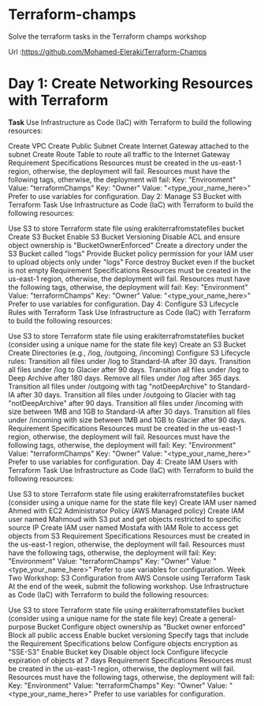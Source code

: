 # Terraform-champs
Solve the terraform tasks in the Terraform champs workshop

Url :https://github.com/Mohamed-Eleraki/Terraform-Champs

# Day 1: Create Networking Resources with Terraform

**Task**
Use Infrastructure as Code (IaC) with Terraform to build the following resources:

Create VPC
Create Public Subnet
Create Internet Gateway attached to the subnet
Create Route Table to route all traffic to the Internet Gateway
Requirement Specifications
Resources must be created in the us-east-1 region, otherwise, the deployment will fail.
Resources must have the following tags, otherwise, the deployment will fail:
Key: "Environment" Value: "terraformChamps"
Key: "Owner" Value: "<type_your_name_here>"
Prefer to use variables for configuration.
Day 2: Manage S3 Bucket with Terraform
Task
Use Infrastructure as Code (IaC) with Terraform to build the following resources:

Use S3 to store Terraform state file using erakiterrafromstatefiles bucket
Create S3 Bucket
Enable S3 Bucket Versioning
Disable ACL and ensure object ownership is "BucketOwnerEnforced"
Create a directory under the S3 Bucket called "logs"
Provide Bucket policy permission for your IAM user to upload objects only under "logs"
Force destroy Bucket even if the bucket is not empty
Requirement Specifications
Resources must be created in the us-east-1 region, otherwise, the deployment will fail.
Resources must have the following tags, otherwise, the deployment will fail:
Key: "Environment" Value: "terraformChamps"
Key: "Owner" Value: "<type_your_name_here>"
Prefer to use variables for configuration.
Day 4: Configure S3 Lifecycle Rules with Terraform
Task
Use Infrastructure as Code (IaC) with Terraform to build the following resources:

Use S3 to store Terraform state file using erakiterrafromstatefiles bucket (consider using a unique name for the state file key)
Create an S3 Bucket
Create Directories (e.g., /log, /outgoing, /incoming)
Configure S3 Lifecycle rules:
Transition all files under /log to Standard-IA after 30 days.
Transition all files under /log to Glacier after 90 days.
Transition all files under /log to Deep Archive after 180 days.
Remove all files under /log after 365 days.
Transition all files under /outgoing with tag "notDeepArchive" to Standard-IA after 30 days.
Transition all files under /outgoing to Glacier with tag "notDeepArchive" after 90 days.
Transition all files under /incoming with size between 1MB and 1GB to Standard-IA after 30 days.
Transition all files under /incoming with size between 1MB and 1GB to Glacier after 90 days.
Requirement Specifications
Resources must be created in the us-east-1 region, otherwise, the deployment will fail.
Resources must have the following tags, otherwise, the deployment will fail:
Key: "Environment" Value: "terraformChamps"
Key: "Owner" Value: "<type_your_name_here>"
Prefer to use variables for configuration.
Day 4: Create IAM Users with Terraform
Task
Use Infrastructure as Code (IaC) with Terraform to build the following resources:

Use S3 to store Terraform state file using erakiterrafromstatefiles bucket (consider using a unique name for the state file key)
Create IAM user named Ahmed with EC2 Administrator Policy (AWS Managed policy)
Create IAM user named Mahmoud with S3 put and get objects restricted to specific source IP
Create IAM user named Mostafa with IAM Role to access get objects from S3
Requirement Specifications
Resources must be created in the us-east-1 region, otherwise, the deployment will fail.
Resources must have the following tags, otherwise, the deployment will fail:
Key: "Environment" Value: "terraformChamps"
Key: "Owner" Value: "<type_your_name_here>"
Prefer to use variables for configuration.
Week Two Workshop: S3 Configuration from AWS Console using Terraform
Task
At the end of the week, submit the following workshop. Use Infrastructure as Code (IaC) with Terraform to build the following resources:

Use S3 to store Terraform state file using erakiterrafromstatefiles bucket (consider using a unique name for the state file key)
Create a general-purpose Bucket
Configure object ownership as "Bucket owner enforced"
Block all public access
Enable bucket versioning
Specify tags that include the Requirement Specifications below
Configure objects encryption as "SSE-S3"
Enable Bucket key
Disable object lock
Configure lifecycle expiration of objects at 7 days
Requirement Specifications
Resources must be created in the us-east-1 region, otherwise, the deployment will fail.
Resources must have the following tags, otherwise, the deployment will fail:
Key: "Environment" Value: "terraformChamps"
Key: "Owner" Value: "<type_your_name_here>"
Prefer to use variables for configuration.
